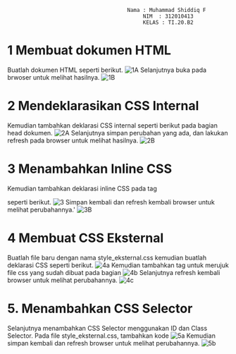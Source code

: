                                           Nama : Muhammad Shiddiq F 
                                               NIM  : 312010413
                                               KELAS : TI.20.B2
    
# 1 Membuat dokumen HTML
Buatlah dokumen HTML seperti berikut.
![1A](https://user-images.githubusercontent.com/73062038/159243803-4e6d2981-31aa-45b3-a3e9-30f76b0f21b2.jpg)
Selanjutnya buka pada brwoser untuk melihat hasilnya.
![1B](https://user-images.githubusercontent.com/73062038/159243961-2a2a9298-a0cb-4629-8fba-375959f1b0d8.jpg)
# 2 Mendeklarasikan CSS Internal
Kemudian tambahkan deklarasi CSS internal seperti berikut pada bagian head dokumen.
![2A](https://user-images.githubusercontent.com/73062038/159244101-f16d543e-e035-481c-bace-d0b086a1a02c.jpg)
Selanjutnya simpan perubahan yang ada, dan lakukan refresh pada browser untuk melihat
hasilnya.
![2B](https://user-images.githubusercontent.com/73062038/159244208-3cec09a4-cb3d-43ef-b75c-73142053b543.jpg)
# 3 Menambahkan Inline CSS
Kemudian tambahkan deklarasi inline CSS pada tag <p> seperti berikut.
 ![3](https://user-images.githubusercontent.com/73062038/159247146-3d835fec-facf-4c4f-aa3b-326a13dbe635.jpg)
Simpan kembali dan refresh kembali browser untuk melihat perubahannya.'
  ![3B](https://user-images.githubusercontent.com/73062038/159246902-8a4b0877-01b3-412f-b4fc-c217448e040c.jpeg)
# 4 Membuat CSS Eksternal
Buatlah file baru dengan nama style_eksternal.css kemudian buatlah deklarasi CSS seperti berikut.
  ![4a](https://user-images.githubusercontent.com/73062038/159319373-2202554a-70e6-467a-b28c-b1a7864930b2.jpg)
Kemudian tambahkan tag <link> untuk merujuk file css yang sudah dibuat pada bagian <head>
![4b](https://user-images.githubusercontent.com/73062038/159319994-9fe1cf08-69e6-4fab-bf05-5e6582e597aa.jpg)
Selanjutnya refresh kembali browser untuk melihat perubahannya.
  ![4c](https://user-images.githubusercontent.com/73062038/159320261-2771def1-f5d5-4298-bf0b-fe9eab6b3a8b.jpg)
# 5. Menambahkan CSS Selector
Selanjutnya menambahkan CSS Selector menggunakan ID dan Class Selector. Pada file
style_eksternal.css, tambahkan kode
  ![5a](https://user-images.githubusercontent.com/73062038/159322351-205eaf17-4c2d-4760-8251-3d36dc4c6510.jpg)
  Kemudian simpan kembali dan refresh browser untuk melihat perubahannya.
  ![5b](https://user-images.githubusercontent.com/73062038/159322513-28ea5cca-5b81-482e-955f-6ece7528cfae.jpg)
